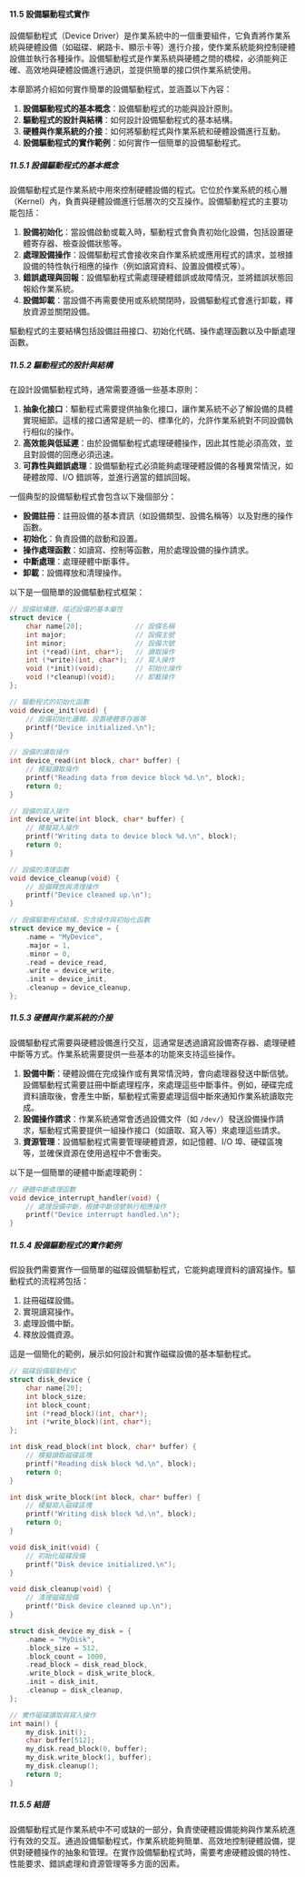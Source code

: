 #### 11.5 設備驅動程式實作

設備驅動程式（Device Driver）是作業系統中的一個重要組件，它負責將作業系統與硬體設備（如磁碟、網路卡、顯示卡等）進行介接，使作業系統能夠控制硬體設備並執行各種操作。設備驅動程式是作業系統與硬體之間的橋樑，必須能夠正確、高效地與硬體設備進行通訊，並提供簡單的接口供作業系統使用。

本章節將介紹如何實作簡單的設備驅動程式，並涵蓋以下內容：

1. **設備驅動程式的基本概念**：設備驅動程式的功能與設計原則。
2. **驅動程式的設計與結構**：如何設計設備驅動程式的基本結構。
3. **硬體與作業系統的介接**：如何將驅動程式與作業系統和硬體設備進行互動。
4. **設備驅動程式的實作範例**：如何實作一個簡單的設備驅動程式。

##### 11.5.1 設備驅動程式的基本概念

設備驅動程式是作業系統中用來控制硬體設備的程式。它位於作業系統的核心層（Kernel）內，負責與硬體設備進行低層次的交互操作。設備驅動程式的主要功能包括：

1. **設備初始化**：當設備啟動或載入時，驅動程式會負責初始化設備，包括設置硬體寄存器、檢查設備狀態等。
2. **處理設備操作**：設備驅動程式會接收來自作業系統或應用程式的請求，並根據設備的特性執行相應的操作（例如讀寫資料、設置設備模式等）。
3. **錯誤處理與回報**：設備驅動程式需處理硬體錯誤或故障情況，並將錯誤狀態回報給作業系統。
4. **設備卸載**：當設備不再需要使用或系統關閉時，設備驅動程式會進行卸載，釋放資源並關閉設備。

驅動程式的主要結構包括設備註冊接口、初始化代碼、操作處理函數以及中斷處理函數。

##### 11.5.2 驅動程式的設計與結構

在設計設備驅動程式時，通常需要遵循一些基本原則：

1. **抽象化接口**：驅動程式需要提供抽象化接口，讓作業系統不必了解設備的具體實現細節。這樣的接口通常是統一的、標準化的，允許作業系統對不同設備執行相似的操作。
2. **高效能與低延遲**：由於設備驅動程式處理硬體操作，因此其性能必須高效，並且對設備的回應必須迅速。
3. **可靠性與錯誤處理**：設備驅動程式必須能夠處理硬體設備的各種異常情況，如硬體故障、I/O 錯誤等，並進行適當的錯誤回報。

一個典型的設備驅動程式會包含以下幾個部分：

- **設備註冊**：註冊設備的基本資訊（如設備類型、設備名稱等）以及對應的操作函數。
- **初始化**：負責設備的啟動和設置。
- **操作處理函數**：如讀寫、控制等函數，用於處理設備的操作請求。
- **中斷處理**：處理硬體中斷事件。
- **卸載**：設備釋放和清理操作。

以下是一個簡單的設備驅動程式框架：

```c
// 設備結構體，描述設備的基本屬性
struct device {
    char name[20];             // 設備名稱
    int major;                 // 設備主號
    int minor;                 // 設備次號
    int (*read)(int, char*);   // 讀取操作
    int (*write)(int, char*);  // 寫入操作
    void (*init)(void);        // 初始化操作
    void (*cleanup)(void);     // 卸載操作
};

// 驅動程式的初始化函數
void device_init(void) {
    // 設備初始化邏輯，設置硬體寄存器等
    printf("Device initialized.\n");
}

// 設備的讀取操作
int device_read(int block, char* buffer) {
    // 模擬讀取操作
    printf("Reading data from device block %d.\n", block);
    return 0;
}

// 設備的寫入操作
int device_write(int block, char* buffer) {
    // 模擬寫入操作
    printf("Writing data to device block %d.\n", block);
    return 0;
}

// 設備的清理函數
void device_cleanup(void) {
    // 設備釋放與清理操作
    printf("Device cleaned up.\n");
}

// 設備驅動程式結構，包含操作與初始化函數
struct device my_device = {
    .name = "MyDevice",
    .major = 1,
    .minor = 0,
    .read = device_read,
    .write = device_write,
    .init = device_init,
    .cleanup = device_cleanup,
};
```

##### 11.5.3 硬體與作業系統的介接

設備驅動程式需要與硬體設備進行交互，這通常是透過讀寫設備寄存器、處理硬體中斷等方式。作業系統需要提供一些基本的功能來支持這些操作。

1. **設備中斷**：硬體設備在完成操作或有異常情況時，會向處理器發送中斷信號。設備驅動程式需要註冊中斷處理程序，來處理這些中斷事件。例如，硬碟完成資料讀取後，會產生中斷，驅動程式需要處理這個中斷來通知作業系統讀取完成。
2. **設備操作請求**：作業系統通常會透過設備文件（如 `/dev/`）發送設備操作請求，驅動程式需要提供一組操作接口（如讀取、寫入等）來處理這些請求。
3. **資源管理**：設備驅動程式需要管理硬體資源，如記憶體、I/O 埠、硬碟區塊等，並確保資源在使用過程中不會衝突。

以下是一個簡單的硬體中斷處理範例：

```c
// 硬體中斷處理函數
void device_interrupt_handler(void) {
    // 處理設備中斷，根據中斷信號執行相應操作
    printf("Device interrupt handled.\n");
}
```

##### 11.5.4 設備驅動程式的實作範例

假設我們需要實作一個簡單的磁碟設備驅動程式，它能夠處理資料的讀寫操作。驅動程式的流程將包括：

1. 註冊磁碟設備。
2. 實現讀寫操作。
3. 處理設備中斷。
4. 釋放設備資源。

這是一個簡化的範例，展示如何設計和實作磁碟設備的基本驅動程式。

```c
// 磁碟設備驅動程式
struct disk_device {
    char name[20];
    int block_size;
    int block_count;
    int (*read_block)(int, char*);
    int (*write_block)(int, char*);
};

int disk_read_block(int block, char* buffer) {
    // 模擬讀取磁碟區塊
    printf("Reading disk block %d.\n", block);
    return 0;
}

int disk_write_block(int block, char* buffer) {
    // 模擬寫入磁碟區塊
    printf("Writing disk block %d.\n", block);
    return 0;
}

void disk_init(void) {
    // 初始化磁碟設備
    printf("Disk device initialized.\n");
}

void disk_cleanup(void) {
    // 清理磁碟設備
    printf("Disk device cleaned up.\n");
}

struct disk_device my_disk = {
    .name = "MyDisk",
    .block_size = 512,
    .block_count = 1000,
    .read_block = disk_read_block,
    .write_block = disk_write_block,
    .init = disk_init,
    .cleanup = disk_cleanup,
};

// 實作磁碟讀取與寫入操作
int main() {
    my_disk.init();
    char buffer[512];
    my_disk.read_block(0, buffer);
    my_disk.write_block(1, buffer);
    my_disk.cleanup();
    return 0;
}
```

##### 11.5.5 結語

設備驅動程式是作業系統中不可或缺的一部分，負責使硬體設備能夠與作業系統進行有效的交互。通過設備驅動程式，作業系統能夠簡單、高效地控制硬體設備，提供對硬體操作的抽象和管理。在實作設備驅動程式時，需要考慮硬體設備的特性、性能要求、錯誤處理和資源管理等多方面的因素。